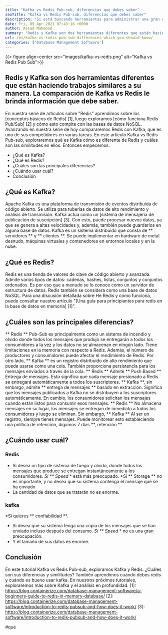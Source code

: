 ```yaml
---
title: "Kafka vs Redis Pub-sub, diferencias que debes saber" 
seoTitle: "Kafka vs Redis Pub-sub, diferencias que debes saber" 
description: "Si está buscando herramientas para administrar una gran cantidad de datos y confundir entre Kafka y Redis. Este artículo Kafka vs Redis Pub-sub lo ayudará." 
date: Fri, 09 Apr 2021 07:43:18 +0000
author: Assad Mahmood
summary: "Redis y Kafka son dos herramientas diferentes que están haciendo trabajos similares a su manera. La comparación de Kafka vs Redis le brinda información que debe saber." 
url: /es/kafka-vs-redis-pub-sub-differences-which-you-should-know/
categories: ['Database Management Software']
---
```


{{< figure align=center src="images/kafka-vs-redis.png" alt="Kafka vs Redis Pub Sub">}}


## Redis y Kafka son dos herramientas diferentes que están haciendo trabajos similares a su manera. La comparación de Kafka vs Redis le brinda información que debe saber.
En nuestra serie de artículos sobre "Redis" aprendimos sobre los [conceptos básicos de Redis] [1], luego exploramos [cómo funciona Redis Pub/Sub] [2] y cómo esto compite con las bases de datos NoSQL. Avanzando en nuestra serie de hoy compararemos Redis con Kafka, que es uno de sus competidores en varias tareas. En este artículo Kafka vs Redis Pub-sub, exploraremos qué es Kafka cómo es diferente de Redis y cuáles son las similitudes en ellos. Entonces empecemos.
  * ¿Qué es Kafka?
  * ¿Qué es Redis?
  * ¿Cuáles son las principales diferencias?
  * ¿Cuándo usar cuál?
  * Conclusión

## ¿Qué es Kafka?
Apache Kafka es una plataforma de transmisión de eventos distribuida de código abierto. Se utiliza para tuberías de datos de alto rendimiento y análisis de transmisión. Kafka actúa como un [sistema de mensajería de publicación de suscripción] [3]. Con esto, puede procesar nuevos datos, ya que se genera a altas velocidades y, además, también puede guardarlos en alguna base de datos.
Kafka es un sistema distribuido que consta de ** servidores ** y ** clientes **. Se puede implementar en hardware de metal desnudo, máquinas virtuales y contenedores en entornos locales y en la nube.

## ¿Qué es Redis?
Redis es una tienda de valores de clave de código abierto y avanzada. Admite varios tipos de datos: cadenas, hashes, listas, conjuntos y conjuntos ordenados. Es por eso que a menudo se lo conoce como un servidor de estructura de datos.
Redis también se considera como una base de datos NoSQL. Para una discusión detallada sobre He Redis y cómo funciona, puede consultar nuestro artículo "[Una guía para principiantes para redis en la base de datos en memoria] [1]".

## ¿Cuáles son las principales diferencias?
** Redis ** Pub-Sub es principalmente como un sistema de incendio y olvido donde todos los mensajes que produjo se entregarán a todos los consumidores a la vez y los datos no se almacenan en ningún lado. Tiene limitaciones en la memoria con respecto a Redis. Además, el número de productores y consumidores puede afectar el rendimiento de Redis.
Por otro lado, ** Kafka ** es un registro distribuido de alto rendimiento que puede usarse como una cola. También proporciona persistencia para los mensajes enviados a través de la cola.
** Redis ** Admite ** Push Based ** Entrega de mensajes. Esto significa que cada mensaje presionado a Redis se entregará automáticamente a todos los suscriptores.
** Kafka **, sin embargo, admite ** entrega de mensajes ** basado en extracción. Significa que los mensajes publicados a Kafka no se distribuyen a los suscriptores automáticamente. En cambio, los consumidores solicitan los mensajes cuando están listos para consumir esos mensajes.
** Redis ** No almacena mensajes en su lugar, los mensajes se entregan de inmediato a todos los consumidores y luego se eliminan. Sin embargo, ** Kafka ** Al ser un registro, siempre tienes mensajes. Puede monitorear esto estableciendo una política de retención, digamos 7 días **, retención **.

## ¿Cuándo usar cuál?

### Redis
  * Si desea un tipo de sistema de fuego y olvido, donde todos los mensajes que produce se entregan instantáneamente a los consumidores.
  *Si ** Speed ​​** está más preocupado.
  *Si ** Storage ** no es importante, y no desea que su sistema contenga el mensaje que se ha enviado
  * La cantidad de datos que se tratarán no es enorme.

### kafka
  *Si quieres ** confiabilidad **.
  * Si desea que su sistema tenga una copia de los mensajes que se han enviado incluso después del consumo.
  *Si ** Speed ​​** no es una gran preocupación.
  * Y el tamaño de sus datos es enorme.

## Conclusión
En este tutorial Kafka vs Redis Pub-sub, exploramos Kafka y Redis. ¿Cuáles son sus diferencias y similitudes? También aprendimos cuándo debes redis y cuándo es bueno usar kafka. En nuestros próximos tutoriales, exploraremos más sobre Kafka y el análisis en profundidad.
[1]: https://blog.containerize.com/database-management-software/a-beginners-guide-to-redis-in-memory-database/
[2]: https://blog.containerize.com/database-management-software/introduction-to-redis-pubsub-and-how-does-it-work/
[3]: https://blog.containerize.com/database-management-software/introduction-to-redis-pubsub-and-how-does-it-work/

#qué
